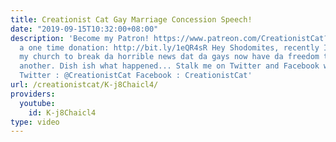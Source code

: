```yaml
---
title: Creationist Cat Gay Marriage Concession Speech!
date: "2019-09-15T10:32:00+08:00"
description: 'Become my Patron! https://www.patreon.com/CreationistCat?ty=h Or make
  a one time donation: http://bit.ly/1eQR4sR Hey Shodomites, recently I addressed
  my church to break da horrible news dat da gays now have da freedom to marry one
  another. Dish ish what happened... Stalk me on Twitter and Facebook why don''t cha?
  Twitter : @CreationistCat Facebook : CreationistCat'
url: /creationistcat/K-j8Chaicl4/
providers:
  youtube:
    id: K-j8Chaicl4
type: video
---
```


